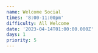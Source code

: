 ```yaml
---
name: Welcome Social
times: '8:00-11:00pm'
difficulty: All Welcome
date: '2023-04-14T01:00:00.000Z'
days: 1
priority: 5
---
```







